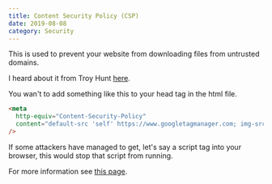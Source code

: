 ```yaml
---
title: Content Security Policy (CSP)
date: 2019-08-08
category: Security
---
```


This is used to prevent your website from downloading files from untrusted domains.

I heard about it from Troy Hunt [here](https://youtu.be/kIo7DNAd_oo?t=1096).

You wan't to add something like this to your head tag in the html file.

```html
<meta
  http-equiv="Content-Security-Policy"
  content="default-src 'self' https://www.googletagmanager.com; img-src 'self' https://*; style-src 'self' https://fonts.googleapis.com; font-src 'self' https://fonts.gstatic.com;"
/>
```

If some attackers have managed to get, let's say a script tag into your browser, this would stop that script from running.

For more information see [this page](https://content-security-policy.com/).
